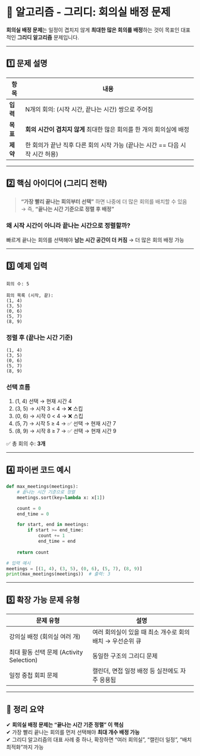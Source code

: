 # 🧠 알고리즘 - 그리디: 회의실 배정 문제

**회의실 배정 문제**는 일정이 겹치지 않게 **최대한 많은 회의를 배정**하는 것이 목표인 대표적인 **그리디 알고리즘** 문제입니다.

---

## 1️⃣ 문제 설명

| 항목     | 내용 |
|----------|------|
| **입력** | N개의 회의: (시작 시간, 끝나는 시간) 쌍으로 주어짐 |
| **목표** | **회의 시간이 겹치지 않게** 최대한 많은 회의를 한 개의 회의실에 배정 |
| **제약** | 한 회의가 끝난 직후 다른 회의 시작 가능 (끝나는 시간 == 다음 시작 시간 허용)

---

## 2️⃣ 핵심 아이디어 (그리디 전략)

> **“가장 빨리 끝나는 회의부터 선택”** 하면 나중에 더 많은 회의를 배치할 수 있음  
> → 즉, **“끝나는 시간 기준으로 정렬 후 배정”**

### 왜 시작 시간이 아니라 끝나는 시간으로 정렬할까?  
빠르게 끝나는 회의를 선택해야 **남는 시간 공간이 더 커짐** → 더 많은 회의 배정 가능

---

## 3️⃣ 예제 입력

```text
회의 수: 5

회의 목록 (시작, 끝):
(1, 4)
(3, 5)
(0, 6)
(5, 7)
(8, 9)
```

### 정렬 후 (끝나는 시간 기준)

```text
(1, 4)
(3, 5)
(0, 6)
(5, 7)
(8, 9)
```

### 선택 흐름

1. (1, 4) 선택 → 현재 시간 4
2. (3, 5) → 시작 3 < 4 → ❌ 스킵
3. (0, 6) → 시작 0 < 4 → ❌ 스킵
4. (5, 7) → 시작 5 ≥ 4 → ✅ 선택 → 현재 시간 7
5. (8, 9) → 시작 8 ≥ 7 → ✅ 선택 → 현재 시간 9

✅ 총 회의 수: **3개**

---

## 4️⃣ 파이썬 코드 예시

```python
def max_meetings(meetings):
    # 끝나는 시간 기준으로 정렬
    meetings.sort(key=lambda x: x[1])

    count = 0
    end_time = 0

    for start, end in meetings:
        if start >= end_time:
            count += 1
            end_time = end
    
    return count

# 입력 예시
meetings = [(1, 4), (3, 5), (0, 6), (5, 7), (8, 9)]
print(max_meetings(meetings))  # 출력: 3
```

---

## 5️⃣ 확장 가능 문제 유형

| 문제 유형                     | 설명 |
|------------------------------|------|
| 강의실 배정 (회의실 여러 개)        | 여러 회의실이 있을 때 최소 개수로 회의 배치 → 우선순위 큐 |
| 최대 활동 선택 문제 (Activity Selection) | 동일한 구조의 그리디 문제 |
| 일정 중첩 회피 문제               | 캘린더, 면접 일정 배정 등 실전에도 자주 응용됨 |

---

## 🎯 정리 요약

✔ **회의실 배정 문제는 “끝나는 시간 기준 정렬” 이 핵심**  
✔ 가장 빨리 끝나는 회의를 먼저 선택해야 **최대 개수 배정 가능**  
✔ 그리디 알고리즘의 대표 사례 중 하나, 확장하면 “여러 회의실”, “캘린더 일정”, “배치 최적화”까지 가능

